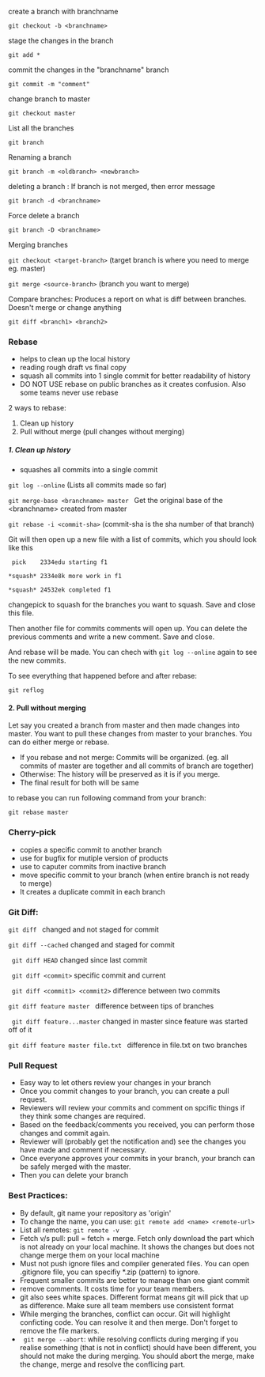 create a branch with branchname

``` git checkout -b <branchname> ```

stage the changes in the branch

``` git add * ```

commit the changes in the "branchname" branch

``` git commit -m "comment" ```

change branch to master

``` git checkout master ```

List all the branches

``` git branch ```

Renaming a branch

``` git branch -m <oldbranch> <newbranch> ```

deleting a branch : If branch is not merged, then error message

``` git branch -d <branchname> ```

Force delete a branch

``` git branch -D <branchname> ```

Merging branches

``` git checkout <target-branch> ``` (target branch is where you need to merge eg. master) 

``` git merge <source-branch> ``` (branch you want to merge)

Compare branches: Produces a report on what is diff between branches. Doesn't merge or change anything

```git diff <branch1> <branch2> ```

### Rebase

- helps to clean up the local history
- reading rough draft vs final copy
- squash all commits into 1 single commit for better readability of history
- DO NOT USE rebase on public branches as it creates confusion. Also some teams never use rebase

2 ways to rebase:

1) Clean up history
2) Pull without merge (pull changes without merging)


##### 1. Clean up history
- squashes all commits into a single commit

``` git log --online ``` (Lists all commits made so far)

```git merge-base <branchname> master ``` Get the original base of the \<branchname\> created from master

``` git rebase -i <commit-sha> ``` (commit-sha is the sha number of that branch)

Git will then open up a new file with a list of commits, which you should look like this

``` pick    2334edu starting f1```

```*squash* 2334e8k more work in f1```

```*squash* 24532ek completed f1```

changepick to squash for the branches you want to squash. Save and close this file. 

Then another file for commits comments will open up. You can delete the previous comments and write a new comment. Save and close.

And rebase will be made. You can chech with ```git log --online``` again to see the new commits.

To see everything that happened before and after rebase:

``` git reflog ```

#### 2. Pull without merging
Let say you created a branch from master and then made changes into master. You want to pull these changes from master to your branches. You can do either merge or rebase. 

- If you rebase and not merge: Commits will be organized. (eg. all commits of master are together and all commits of branch are together)
- Otherwise: The history will be preserved as it is if you merge. 
- The final result for both will be same

to rebase you can run following command from your branch:

``` git rebase master ```


### Cherry-pick
- copies a specific commit to another branch
- use for bugfix for mutiple version of products
- use to caputer commits from inactive branch
- move specific commit to your branch (when entire branch is not ready to merge)
- It creates a duplicate commit in each branch




### Git Diff:

```git diff ``` changed and not staged for commit

```git diff --cached``` changed and staged for commit

``` git diff HEAD``` changed since last commit

``` git diff <commit>``` specific commit and current

``` git diff <commit1> <commit2>``` difference between two commits

```git diff feature master ``` difference between tips of branches

``` git diff feature...master``` changed in master since feature was started off of it

```git diff feature master file.txt ``` difference in file.txt on two branches
  

### Pull Request
- Easy way to let others review your changes in your branch
- Once you commit changes to your branch, you can create a pull request.
- Reviewers will review your commits and comment on spcific things if they think some changes are required.
- Based on the feedback/comments you received, you can perform those changes and commit again.
- Reviewer will (probably get the notification and) see the changes you have made and comment if necessary.
- Once everyone approves your commits in your branch, your branch can be safely merged with the master.
- Then you can delete your branch
  
### Best Practices:

- By default, git name your repository as 'origin'
- To change the name, you can use:
``` git remote add <name> <remote-url> ```
- List all remotes:
``` git remote -v ```
- Fetch v/s pull: pull = fetch + merge. Fetch only download the part which is not already on your local machine. It shows the changes but does not change merge them on your local machine
- Must not push ignore files and compiler generated files. You can open .gitignore file, you can specifiy *.zip (pattern) to ignore.
- Frequent smaller commits are better to manage than one giant commit
- remove comments. It costs time for your team members.
- git also sees white spaces. Different format means git will pick that up as difference. Make sure all team members use consistent format
- While merging the branches, conflict can occur. Git will highlight conficting code. You can resolve it and then merge. Don't forget to remove the file markers.
- ``` git merge --abort```: while resolving conflicts during merging if you realise something (that is not in conflict) should have been different, you should not make the during merging. You should abort the merge, make the change, merge and resolve the conflicing part.
